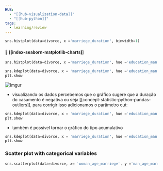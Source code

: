 ```yaml
---
HUB:
  - "[[hub-visualization-data]]"
  - "[[hub-python]]"
tags:
  - learning/review
---
```


```python
sns.histplot(data=divorce, x ='marriege_duration', binwidth=1)
```

#### 🔅 [[index-seaborn-matplotlib-charts]]

```python
sns.histplot(data=divorce, x ='marriege_duration', hue ='education_man', binwidth=1)
```
```python
sns.kdeplot(data=divorce, x = 'marriege_duration', hue ='education_man')
plt.show
```

![Imgur](https://i.imgur.com/hqlsBYl.png)
- visualizando os dados percebemos que o gráfico sugere que a duração do casamento é negativa ou seja [[concept-statistic-python-pandas-outliers]], para corrigir isso adicionamos o parâmetro cut:

```python
sns.kdeplot(data=divorce, x = 'marriege_duration', hue ='education_man', cut=0)
plt.show
```

- também é possível tornar o gráfico do tipo acumulativo 

```python
sns.kdeplot(data=divorce, x = 'marriege_duration', hue ='education_man', cut=0)
plt.show
```

### Scatter plot with categorical variables
```python
sns.scatterplot(data=divorce, x= 'woman_age_marriege', y ='man_age_marriage')
```

